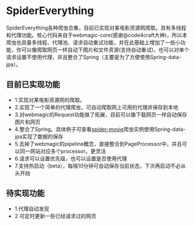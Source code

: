 # SpiderEverything
SpiderEverything各种爬虫合集，目前已实现对某电影资源网爬取。具有多线程和代理功能。核心代码来自于webmagic-core(感谢@code4craft大神)，所以本爬虫也具备多线程、代理池、请求自动重试功能，并在此基础上增加了一些小功能，你可以像爬取网页一样自动下图片和文件资源(支持自动重试)，也可以对单个请求设置不使用代理，并且整合了Spring（主要是为了方便使用Spring-data-jpa）。
## 目前已实现功能
* 1.实现对某电影资源网的爬取。
* 2.实现了一个简单的代理爬虫，可自动爬取网上可用的代理并保存到本地
* 3.对webmagic的Request功能做了拓展，目前可以像下载网页一样自动保存图片和网页
* 4.整合了Spring。具体例子可查看[spider-movie](https://github.com/Wang-Juntao/SpiderEverything/tree/master/spider-movie "spider-movie")爬虫实例使用Spring-data-jpa实现了数据的保存
* 5.去掉了webmagic的pipeline概念，直接整合到PageProcessor中，并且可以同一网站对应多个processor。更灵活
* 6.请求可以设置优先级，也可以设置是否使用代理
* 7.支持热启动（beta），每隔10分钟可自动保存当前状态，下次再启动不必从头开始

## 待实现功能
* 1.代理自动发现
* 2.可定时更新一些已经请求过的网页

